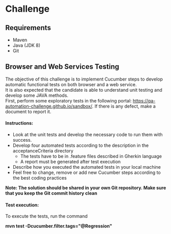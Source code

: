 # Challenge

## Requirements

* Maven
* Java (JDK 8)
* Git

## Browser and Web Services Testing

The objective of this challenge is to implement Cucumber steps to develop automatic
functional tests on both browser and a web service.  
It is also expected that the candidate is able to understand unit testing and develop some
JAVA methods.  
First, perform some exploratory tests in the following
portal: https://qa-automation-challenge.github.io/sandbox/. If there is any defect, make a
document to report it.

#### Instructions:

* Look at the unit tests and develop the necessary code to run them with success.
* Develop four automated tests according to the description in the acceptanceCriteria
  directory
    * The tests have to be in .feature files described in Gherkin language
    * A report must be generated after test execution
* Describe how you executed the automated tests in your local machine
* Feel free to change, remove or add new Cucumber steps according to the best coding
  practices

**Note: The solution should be shared in your own Git repository. Make sure that you keep
the Git commit history clean**

#### Test execution:

To execute the tests, run the command

**mvn test -Dcucumber.filter.tags="@Regression"**
